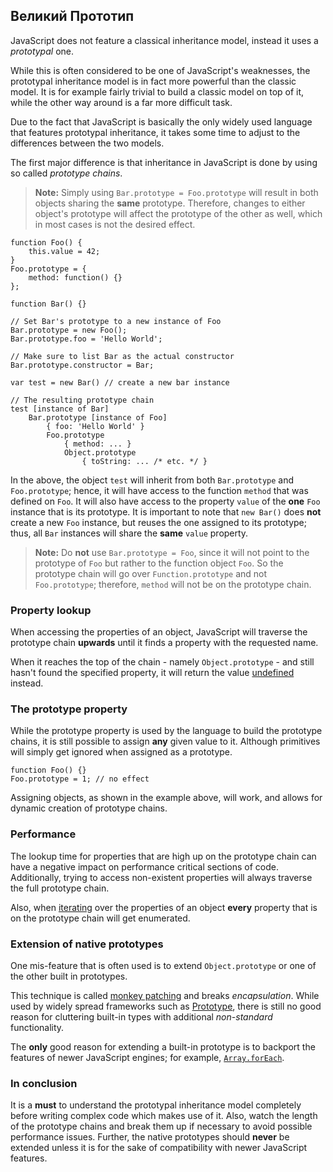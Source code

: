 ## Великий Прототип

JavaScript does not feature a classical inheritance model, instead it uses a
*prototypal* one.

While this is often considered to be one of JavaScript's weaknesses, the
prototypal inheritance model is in fact more powerful than the classic model.
It is for example fairly trivial to build a classic model on top of it, while the
other way around is a far more difficult task.

Due to the fact that JavaScript is basically the only widely used language that
features prototypal inheritance, it takes some time to adjust to the
differences between the two models.

The first major difference is that inheritance in JavaScript is done by using so
called *prototype chains*.

> **Note:** Simply using `Bar.prototype = Foo.prototype` will result in both objects
> sharing the **same** prototype. Therefore, changes to either object's prototype
> will affect the prototype of the other as well, which in most cases is not the
> desired effect.

    function Foo() {
        this.value = 42;
    }
    Foo.prototype = {
        method: function() {}
    };

    function Bar() {}

    // Set Bar's prototype to a new instance of Foo
    Bar.prototype = new Foo();
    Bar.prototype.foo = 'Hello World';

    // Make sure to list Bar as the actual constructor
    Bar.prototype.constructor = Bar;

    var test = new Bar() // create a new bar instance

    // The resulting prototype chain
    test [instance of Bar]
        Bar.prototype [instance of Foo]
            { foo: 'Hello World' }
            Foo.prototype
                { method: ... }
                Object.prototype
                    { toString: ... /* etc. */ }

In the above, the object `test` will inherit from both `Bar.prototype` and
`Foo.prototype`; hence, it will have access to the function `method` that was
defined on `Foo`. It will also have access to the property `value` of the
**one** `Foo` instance that is its prototype. It is important to note that `new
Bar()` does **not** create a new `Foo` instance, but reuses the one assigned to
its prototype; thus, all `Bar` instances will share the **same** `value` property.

> **Note:** Do **not** use `Bar.prototype = Foo`, since it will not point to
> the prototype of `Foo` but rather to the function object `Foo`. So the
> prototype chain will go over `Function.prototype` and not `Foo.prototype`;
> therefore, `method` will not be on the prototype chain.

### Property lookup

When accessing the properties of an object, JavaScript will traverse the
prototype chain **upwards** until it finds a property with the requested name.

When it reaches the top of the chain - namely `Object.prototype` - and still
hasn't found the specified property, it will return the value
[undefined](#core.undefined) instead.

### The prototype property

While the prototype property is used by the language to build the prototype
chains, it is still possible to assign **any** given value to it. Although
primitives will simply get ignored when assigned as a prototype.

    function Foo() {}
    Foo.prototype = 1; // no effect

Assigning objects, as shown in the example above, will work, and allows for dynamic
creation of prototype chains.

### Performance

The lookup time for properties that are high up on the prototype chain can have a
negative impact on performance critical sections of code. Additionally, trying to
access non-existent properties will always traverse the full prototype chain.

Also, when [iterating](#object.forinloop) over the properties of an object
**every** property that is on the prototype chain will get enumerated.

### Extension of native prototypes

One mis-feature that is often used is to extend `Object.prototype` or one of the
other built in prototypes.

This technique is called [monkey patching][1] and breaks *encapsulation*. While
used by widely spread frameworks such as [Prototype][2], there is still no good
reason for cluttering built-in types with additional *non-standard* functionality.

The **only** good reason for extending a built-in prototype is to backport
the features of newer JavaScript engines; for example,
[`Array.forEach`][3].

### In conclusion

It is a **must** to understand the prototypal inheritance model completely
before writing complex code which makes use of it. Also, watch the length of
the prototype chains and break them up if necessary to avoid possible
performance issues. Further, the native prototypes should **never** be extended
unless it is for the sake of compatibility with newer JavaScript features.

[1]: http://en.wikipedia.org/wiki/Monkey_patch
[2]: http://prototypejs.org/
[3]: https://developer.mozilla.org/en/JavaScript/Reference/Global_Objects/Array/forEach

